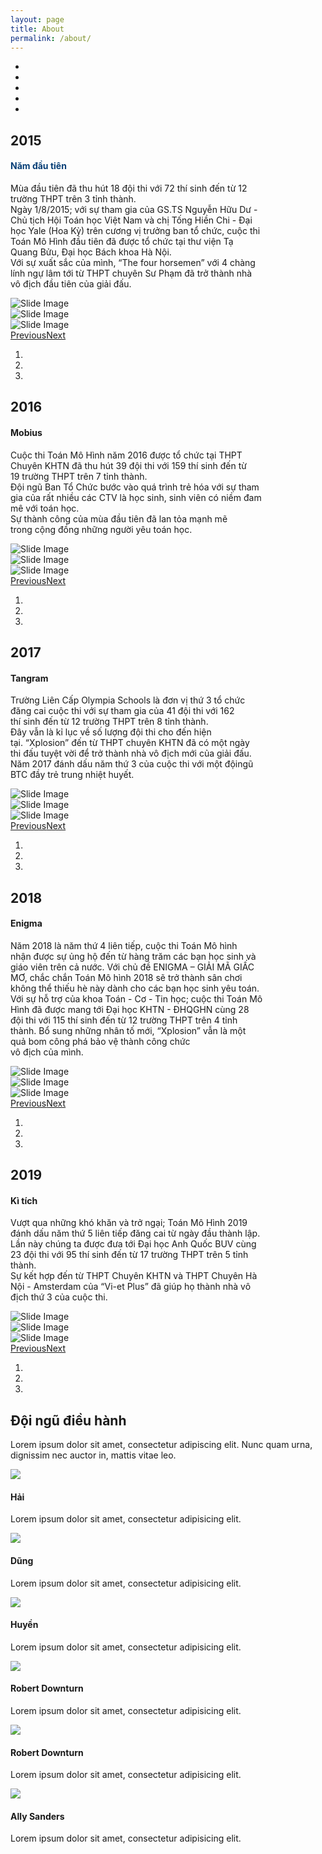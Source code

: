 ```yaml
---
layout: page
title: About
permalink: /about/
---
```


<body>
  <main class="page">
    <section class="clean-block slider">
      <div class="container" id="control">
        <div>
          <div id="dot-nav" class="affix" data-spy="affix">
            <ul class="list-group">
              <li
                class="list-group-item awesome-tooltip active"
                data-bs-hover-animate="swing"
                id="2015"
                title="2015"
              >
                <a href="#2015"> </a>
              </li>
              <li
                class="list-group-item awesome-tooltip active"
                data-bs-hover-animate="swing"
                id="2016"
                title="2016"
              >
                <a href="#2016"> </a>
              </li>
              <li
                class="list-group-item awesome-tooltip"
                data-bs-hover-animate="swing"
                id="2017"
                title="2017"
              >
                <a href="#2017"> </a>
              </li>
              <li
                class="list-group-item awesome-tooltip"
                data-bs-hover-animate="swing"
                id="2018"
                title="2018"
              >
                <a href="#2018"> </a>
              </li>
              <li
                class="list-group-item awesome-tooltip"
                data-bs-hover-animate="swing"
                id="2019"
                title="2019"
              >
                <a href=""> </a>
              </li>
            </ul>
          </div>
        </div>
      </div>
      <div class="container" id="content-2015">
        <div class="block-heading">
          <h2 class="text-info">2015</h2>
          <h4 style="color: rgb(6, 62, 118);">Năm đầu tiên</h4>
          <p class="text-justify" style="width: 744; max-width: 80%;">
            Mùa đầu tiên đã thu hút 18 đội thi với 72 thí sinh đến từ 12 trường
            THPT trên 3 tỉnh thành.&nbsp;<br />Ngày 1/8/2015; với sự tham gia
            của GS.TS Nguyễn Hữu Dư - Chủ tịch Hội Toán học Việt Nam và chị Tống
            Hiền Chi - Đại học Yale (Hoa Kỳ) trên cương vị trưởng ban tổ
            chức,&nbsp;cuộc thi Toán Mô Hình đầu tiên đã được tổ chức tại thư
            viện Tạ Quang Bửu, Đại học Bách khoa Hà Nội.&nbsp;<br />Với sự xuất
            sắc của mình, “The four horsemen” với 4 chàng lính ngự lâm tới từ
            THPT chuyên Sư Phạm đã trở thành nhà vô địch đầu tiên của giải
            đấu.&nbsp;
          </p>
        </div>
        <div class="carousel slide" data-ride="carousel" id="carousel-1">
          <div class="carousel-inner" role="listbox">
            <div class="carousel-item active">
              <img
                class="w-100 d-block"
                src="../assets/img/img/2015/11834935_512822008870617_8582898016861566461_o.jpg"
                alt="Slide Image"
              />
            </div>
            <div class="carousel-item">
              <img
                class="w-100 d-block"
                src="../assets/img/img/2015/11225473_516004658552352_4730141479843213135_o.jpg"
                alt="Slide Image"
              />
            </div>
            <div class="carousel-item">
              <img
                class="w-100 d-block"
                src="../assets/img/img/2015/11058404_513731405446344_4146340806836137787_o.jpg"
                alt="Slide Image"
              />
            </div>
          </div>
          <div>
            <a
              class="carousel-control-prev"
              href="#carousel-1"
              role="button"
              data-slide="prev"
              ><span class="carousel-control-prev-icon"></span
              ><span class="sr-only">Previous</span></a
            ><a
              class="carousel-control-next"
              href="#carousel-1"
              role="button"
              data-slide="next"
              ><span class="carousel-control-next-icon"></span
              ><span class="sr-only">Next</span></a
            >
          </div>
          <ol class="carousel-indicators">
            <li data-target="#carousel-1" data-slide-to="0" class="active"></li>
            <li data-target="#carousel-1" data-slide-to="1"></li>
            <li data-target="#carousel-1" data-slide-to="2"></li>
          </ol>
        </div>
      </div>
      <div class="container" id="content-2016">
        <div class="block-heading">
          <h2 class="text-info">2016</h2>
          <h4>Mobius</h4>
          <p class="text-justify" style="max-width: 80%;">
            Cuộc thi Toán Mô Hình năm 2016 được tổ chức tại THPT
            Chuyên&nbsp;KHTN đã thu hút 39 đội thi với 159 thí sinh đến từ
            19&nbsp;trường THPT trên 7 tỉnh thành.<br />
            Đội ngũ Ban Tổ Chức bước vào quá trình trẻ hóa với sự&nbsp;tham gia
            của rất nhiều các CTV là học sinh, sinh viên có&nbsp;niềm đam mê với
            toán học.<br />
            Sự&nbsp;thành công của mùa đầu tiên đã lan tỏa mạnh mẽ
            trong&nbsp;cộng đồng những người yêu toán học.&nbsp;<br />
          </p>
        </div>
        <div class="carousel slide" data-ride="carousel" id="carousel-1">
          <div class="carousel-inner" role="listbox">
            <div class="carousel-item active">
              <img
                class="w-100 d-block"
                src="../assets/img/scenery/image1.jpg"
                alt="Slide Image"
              />
            </div>
            <div class="carousel-item">
              <img
                class="w-100 d-block"
                src="../assets/img/scenery/image4.jpg"
                alt="Slide Image"
              />
            </div>
            <div class="carousel-item">
              <img
                class="w-100 d-block"
                src="../assets/img/scenery/image6.jpg"
                alt="Slide Image"
              />
            </div>
          </div>
          <div>
            <a
              class="carousel-control-prev"
              href="#carousel-1"
              role="button"
              data-slide="prev"
              ><span class="carousel-control-prev-icon"></span
              ><span class="sr-only">Previous</span></a
            ><a
              class="carousel-control-next"
              href="#carousel-1"
              role="button"
              data-slide="next"
              ><span class="carousel-control-next-icon"></span
              ><span class="sr-only">Next</span></a
            >
          </div>
          <ol class="carousel-indicators">
            <li data-target="#carousel-1" data-slide-to="0" class="active"></li>
            <li data-target="#carousel-1" data-slide-to="1"></li>
            <li data-target="#carousel-1" data-slide-to="2"></li>
          </ol>
        </div>
      </div>
      <div class="container" id="content-2017">
        <div class="block-heading">
          <h2 class="text-info">2017</h2>
          <h4>Tangram</h4>
          <p class="text-justify" style="max-width: 80%;">
            Trường&nbsp;Liên Cấp Olympia Schools là đơn vị thứ 3 tổ chức
            đăng&nbsp;cai cuộc thi với sự tham gia của 41 đội thi với 162
            thí&nbsp;sinh đến từ 12 trường THPT trên 8 tỉnh thành. <br />Đây
            vẫn&nbsp;là kỉ lục về số lượng đội thi cho đến hiện
            tại.&nbsp;“Xplosion” đến từ THPT chuyên KHTN đã có một ngày
            thi&nbsp;đấu tuyệt vời để trở thành nhà vô địch mới của&nbsp;giải
            đấu.&nbsp;<br />Năm&nbsp;2017 đánh dấu năm thứ 3 của cuộc thi với
            một độingũ BTC đầy trẻ trung nhiệt huyết.<br />
          </p>
        </div>
        <div class="carousel slide" data-ride="carousel" id="carousel-2">
          <div class="carousel-inner" role="listbox">
            <div class="carousel-item active">
              <img
                class="w-100 d-block"
                src="../assets/img/scenery/image1.jpg"
                alt="Slide Image"
              />
            </div>
            <div class="carousel-item">
              <img
                class="w-100 d-block"
                src="../assets/img/scenery/image4.jpg"
                alt="Slide Image"
              />
            </div>
            <div class="carousel-item">
              <img
                class="w-100 d-block"
                src="../assets/img/scenery/image6.jpg"
                alt="Slide Image"
              />
            </div>
          </div>
          <div>
            <a
              class="carousel-control-prev"
              href="#carousel-2"
              role="button"
              data-slide="prev"
              ><span class="carousel-control-prev-icon"></span
              ><span class="sr-only">Previous</span></a
            ><a
              class="carousel-control-next"
              href="#carousel-2"
              role="button"
              data-slide="next"
              ><span class="carousel-control-next-icon"></span
              ><span class="sr-only">Next</span></a
            >
          </div>
          <ol class="carousel-indicators">
            <li data-target="#carousel-2" data-slide-to="0" class="active"></li>
            <li data-target="#carousel-2" data-slide-to="1"></li>
            <li data-target="#carousel-2" data-slide-to="2"></li>
          </ol>
        </div>
      </div>
      <div class="container" id="content-2018">
        <div class="block-heading">
          <h2 class="text-info">2018</h2>
          <h4>Enigma</h4>
          <p class="text-justify" style="max-width: 80%;">
            Năm&nbsp;2018 là năm thứ 4 liên tiếp, cuộc thi Toán Mô hình
            nhận&nbsp;được sự ủng hộ đến từ hàng trăm các bạn học&nbsp;sinh và
            giáo viên trên cả nước. Với chủ đề ENIGMA –&nbsp;GIẢI MÃ GIẤC MƠ,
            chắc chắn Toán Mô hình 2018 sẽ trở&nbsp;thành sân chơi không thể
            thiếu hè này dành cho các bạn&nbsp;học sinh yêu toán.<br />Với&nbsp;sự
            hỗ trợ của khoa Toán - Cơ - Tin học; cuộc thi Toán&nbsp;Mô Hình đã
            được mang tới Đại học KHTN - ĐHQGHN cùng&nbsp;28 đội thi với 115 thí
            sinh đến từ 12 trường THPT trên&nbsp;4 tỉnh thành. Bổ sung những
            nhân tố mới, “Xplosion”&nbsp;vẫn là một quả bom công phá bảo vệ
            thành công chức<br />vô địch của mình.<br />
          </p>
        </div>
        <div class="carousel slide" data-ride="carousel" id="carousel-3">
          <div class="carousel-inner" role="listbox">
            <div class="carousel-item active">
              <img
                class="w-100 d-block"
                src="../assets/img/scenery/image1.jpg"
                alt="Slide Image"
              />
            </div>
            <div class="carousel-item">
              <img
                class="w-100 d-block"
                src="../assets/img/scenery/image4.jpg"
                alt="Slide Image"
              />
            </div>
            <div class="carousel-item">
              <img
                class="w-100 d-block"
                src="../assets/img/scenery/image6.jpg"
                alt="Slide Image"
              />
            </div>
          </div>
          <div>
            <a
              class="carousel-control-prev"
              href="#carousel-3"
              role="button"
              data-slide="prev"
              ><span class="carousel-control-prev-icon"></span
              ><span class="sr-only">Previous</span></a
            ><a
              class="carousel-control-next"
              href="#carousel-3"
              role="button"
              data-slide="next"
              ><span class="carousel-control-next-icon"></span
              ><span class="sr-only">Next</span></a
            >
          </div>
          <ol class="carousel-indicators">
            <li data-target="#carousel-3" data-slide-to="0" class="active"></li>
            <li data-target="#carousel-3" data-slide-to="1"></li>
            <li data-target="#carousel-3" data-slide-to="2"></li>
          </ol>
        </div>
      </div>
      <div class="container" id="content-2019">
        <div class="block-heading">
          <h2 class="text-info">2019</h2>
          <h4>Kì tích</h4>
          <p class="text-justify" style="max-width: 80%;">
            Vượt&nbsp;qua những khó khăn và trở ngại; Toán Mô Hình 2019
            đánh&nbsp;dấu năm thứ 5 liên tiếp đăng cai từ ngày đầu
            thành&nbsp;lập. Lần này chúng ta được đưa tới Đại học Anh&nbsp;Quốc
            BUV cùng 23 đội thi với 95 thí sinh đến từ 17&nbsp;trường THPT trên
            5 tỉnh thành. <br />Sự kết hợp đến từ&nbsp;THPT Chuyên KHTN và THPT
            Chuyên Hà Nội - Amsterdam của “Vi-et&nbsp;Plus” đã giúp họ thành nhà
            vô địch thứ 3 của cuộc&nbsp;thi.<br />
          </p>
        </div>
        <div class="carousel slide" data-ride="carousel" id="carousel-4">
          <div class="carousel-inner" role="listbox">
            <div class="carousel-item active">
              <img
                class="w-100 d-block"
                src="../assets/img/scenery/image1.jpg"
                alt="Slide Image"
              />
            </div>
            <div class="carousel-item">
              <img
                class="w-100 d-block"
                src="../assets/img/scenery/image4.jpg"
                alt="Slide Image"
              />
            </div>
            <div class="carousel-item">
              <img
                class="w-100 d-block"
                src="../assets/img/scenery/image6.jpg"
                alt="Slide Image"
              />
            </div>
          </div>
          <div>
            <a
              class="carousel-control-prev"
              href="#carousel-4"
              role="button"
              data-slide="prev"
              ><span class="carousel-control-prev-icon"></span
              ><span class="sr-only">Previous</span></a
            ><a
              class="carousel-control-next"
              href="#carousel-4"
              role="button"
              data-slide="next"
              ><span class="carousel-control-next-icon"></span
              ><span class="sr-only">Next</span></a
            >
          </div>
          <ol class="carousel-indicators">
            <li data-target="#carousel-4" data-slide-to="0" class="active"></li>
            <li data-target="#carousel-4" data-slide-to="1"></li>
            <li data-target="#carousel-4" data-slide-to="2"></li>
          </ol>
        </div>
      </div>
    </section>
    <section class="clean-block about-us" id="mentor">
      <div class="container">
        <div class="block-heading">
          <h2 class="text-info">Đội ngũ điều hành</h2>
          <p>
            Lorem ipsum dolor sit amet, consectetur adipiscing elit. Nunc quam
            urna, dignissim nec auctor in, mattis vitae leo.
          </p>
        </div>
        <div class="row justify-content-center">
          <div class="col-sm-6 col-lg-4">
            <div class="card clean-card text-center">
              <img
                class="card-img-top w-100 d-block"
                src="../assets/img/avatars/avatar1.jpg"
              />
              <div class="card-body info">
                <h4 class="card-title">Hải</h4>
                <p class="card-text">
                  Lorem ipsum dolor sit amet, consectetur adipisicing elit.
                </p>
                <div class="icons">
                  <a href="#"><i class="icon-social-facebook"></i></a
                  ><a href="#"><i class="icon-social-instagram"></i></a
                  ><a href="#"><i class="icon-social-twitter"></i></a>
                </div>
              </div>
            </div>
          </div>
          <div class="col-sm-6 col-lg-4">
            <div class="card clean-card text-center">
              <img
                class="card-img-top w-100 d-block"
                src="../assets/img/avatars/avatar1.jpg"
              />
              <div class="card-body info">
                <h4 class="card-title">Dũng</h4>
                <p class="card-text">
                  Lorem ipsum dolor sit amet, consectetur adipisicing elit.
                </p>
                <div class="icons">
                  <a href="#"><i class="icon-social-facebook"></i></a
                  ><a href="#"><i class="icon-social-instagram"></i></a
                  ><a href="#"><i class="icon-social-twitter"></i></a>
                </div>
              </div>
            </div>
          </div>
          <div class="col-sm-6 col-lg-4">
            <div class="card clean-card text-center">
              <img
                class="card-img-top w-100 d-block"
                src="../assets/img/avatars/avatar1.jpg"
              />
              <div class="card-body info">
                <h4 class="card-title">Huyền</h4>
                <p class="card-text">
                  Lorem ipsum dolor sit amet, consectetur adipisicing elit.
                </p>
                <div class="icons">
                  <a href="#"><i class="icon-social-facebook"></i></a
                  ><a href="#"><i class="icon-social-instagram"></i></a
                  ><a href="#"><i class="icon-social-twitter"></i></a>
                </div>
              </div>
            </div>
          </div>
          <div class="col-sm-6 col-lg-4">
            <div class="card clean-card text-center">
              <img
                class="card-img-top w-100 d-block"
                src="../assets/img/avatars/avatar2.jpg"
              />
              <div class="card-body info">
                <h4 class="card-title">Robert Downturn</h4>
                <p class="card-text">
                  Lorem ipsum dolor sit amet, consectetur adipisicing elit.
                </p>
                <div class="icons">
                  <a href="#"><i class="icon-social-facebook"></i></a
                  ><a href="#"><i class="icon-social-instagram"></i></a
                  ><a href="#"><i class="icon-social-twitter"></i></a>
                </div>
              </div>
            </div>
          </div>
          <div class="col-sm-6 col-lg-4">
            <div class="card clean-card text-center">
              <img
                class="card-img-top w-100 d-block"
                src="../assets/img/avatars/avatar2.jpg"
              />
              <div class="card-body info">
                <h4 class="card-title">Robert Downturn</h4>
                <p class="card-text">
                  Lorem ipsum dolor sit amet, consectetur adipisicing elit.
                </p>
                <div class="icons">
                  <a href="#"><i class="icon-social-facebook"></i></a
                  ><a href="#"><i class="icon-social-instagram"></i></a
                  ><a href="#"><i class="icon-social-twitter"></i></a>
                </div>
              </div>
            </div>
          </div>
          <div class="col-sm-6 col-lg-4">
            <div class="card clean-card text-center">
              <img
                class="card-img-top w-100 d-block"
                src="../assets/img/avatars/avatar3.jpg"
              />
              <div class="card-body info">
                <h4 class="card-title">Ally Sanders</h4>
                <p class="card-text">
                  Lorem ipsum dolor sit amet, consectetur adipisicing elit.
                </p>
                <div class="icons">
                  <a href="#"><i class="icon-social-facebook"></i></a
                  ><a href="#"><i class="icon-social-instagram"></i></a
                  ><a href="#"><i class="icon-social-twitter"></i></a>
                </div>
              </div>
            </div>
          </div>
        </div>
      </div>
    </section>
  </main>
</body>

